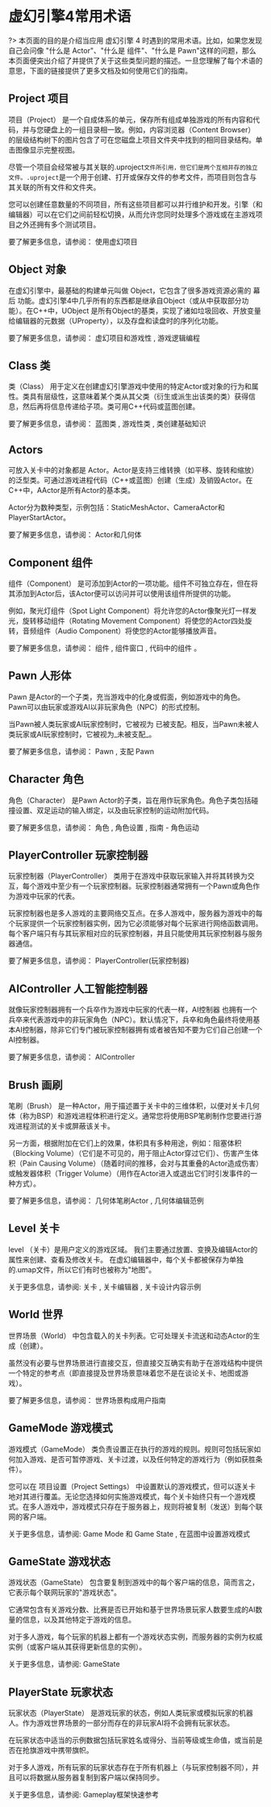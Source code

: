 # 虚幻引擎4常用术语

?> 本页面的目的是介绍当应用 虚幻引擎 4 时遇到的常用术语。比如，如果您发现自己会问像 "什么是 Actor"、"什么是 组件"、"什么是 Pawn"这样的问题，那么本页面便突出介绍了并提供了关于这些类型问题的描述。一旦您理解了每个术语的意思，下面的链接提供了更多文档及如何使用它们的指南。


## Project 项目

项目（Project） 是一个自成体系的单元，保存所有组成单独游戏的所有内容和代码，并与您硬盘上的一组目录相一致。例如，内容浏览器（Content Browser） 的层级结构树下的图片包含了可在您磁盘上项目文件夹中找到的相同目录结构。单击图像显示完整视图。

尽管一个项目会经常被与其关联的.uproject`文件所引用，但它们是两个互相并存的独立文件。.uproject`是一个用于创建、打开或保存文件的参考文件，而项目则包含与其关联的所有文件和文件夹。

您可以创建任意数量的不同项目，所有这些项目都可以并行维护和开发。引擎（和编辑器）可以在它们之间前轻松切换，从而允许您同时处理多个游戏或在主游戏项目之外还拥有多个测试项目。

要了解更多信息，请参阅： 使用虚幻项目

## Object 对象

在虚幻引擎中，最基础的构建单元叫做 Object，它包含了很多游戏资源必需的 幕后 功能。虚幻引擎4中几乎所有的东西都是继承自Object（或从中获取部分功能）。在C++中，UObject 是所有Object的基类，实现了诸如垃圾回收、开放变量给编辑器的元数据（UProperty），以及存盘和读盘时的序列化功能。

要了解更多信息，请参阅： 虚幻项目和游戏性 , 游戏逻辑编程


## Class 类

类（Class） 用于定义在创建虚幻引擎游戏中使用的特定Actor或对象的行为和属性。类具有层级性，这意味着某个类从其父类（衍生或派生出该类的类）获得信息，然后再将信息传递给子项。类可用C++代码或蓝图创建。

要了解更多信息，请参阅： 蓝图类 , 游戏性类 , 类创建基础知识

## Actors

可放入关卡中的对象都是 Actor。Actor是支持三维转换（如平移、旋转和缩放）的泛型类。可通过游戏进程代码（C++或蓝图）创建（生成）及销毁Actor。在C++中，AActor是所有Actor的基本类。

Actor分为数种类型，示例包括：StaticMeshActor、CameraActor和PlayerStartActor。

要了解更多信息，请参阅： Actor和几何体


## Component 组件

组件（Component） 是可添加到Actor的一项功能。组件不可独立存在，但在将其添加到Actor后，该Actor便可以访问并可以使用该组件所提供的功能。

例如，聚光灯组件（Spot Light Component）将允许您的Actor像聚光灯一样发光，旋转移动组件（Rotating Movement Component）将使您的Actor四处旋转，音频组件（Audio Component）将使您的Actor能够播放声音。

要了解更多信息，请参阅： 组件 , 组件窗口 , 代码中的组件 。

## Pawn 人形体

Pawn 是Actor的一个子类，充当游戏中的化身或假面，例如游戏中的角色。Pawn可以由玩家或游戏AI以非玩家角色（NPC）的形式控制。

当Pawn被人类玩家或AI玩家控制时，它被视为 已被支配。相反，当Pawn未被人类玩家或AI玩家控制时，它被视为_未被支配_。

要了解更多信息，请参阅： Pawn , 支配 Pawn

## Character 角色

角色（Character） 是Pawn Actor的子类，旨在用作玩家角色。角色子类包括碰撞设置、双足运动的输入绑定，以及由玩家控制的运动附加代码。

要了解更多信息，请参阅： 角色 , 角色设置 , 指南 - 角色运动


## PlayerController 玩家控制器

玩家控制器（PlayerController） 类用于在游戏中获取玩家输入并将其转换为交互，每个游戏中至少有一个玩家控制器。玩家控制器通常拥有一个Pawn或角色作为游戏中玩家的代表。

玩家控制器也是多人游戏的主要网络交互点。在多人游戏中，服务器为游戏中的每个玩家提供一个玩家控制器实例，因为它必须能够对每个玩家进行网络函数调用。每个客户端只有与其玩家相对应的玩家控制器，并且只能使用其玩家控制器与服务器通信。

要了解更多信息，请参阅： PlayerController(玩家控制器)


## AIController 人工智能控制器

就像玩家控制器拥有一个兵卒作为游戏中玩家的代表一样，AI控制器 也拥有一个兵卒来代表游戏中的非玩家角色（NPC）。默认情况下，兵卒和角色最终将使用基本AI控制器，除非它们专门被玩家控制器拥有或者被告知不要为它们自己创建一个AI控制器。

要了解更多信息，请参阅： AIController

## Brush 画刷

笔刷（Brush） 是一种Actor，用于描述置于关卡中的三维体积，以便对关卡几何体（称为BSP）和游戏进程体积进行定义。通常您将使用BSP笔刷制作您要进行游戏进程测试的关卡或屏蔽该关卡。

另一方面，根据附加在它们上的效果，体积具有多种用途，例如：阻塞体积（Blocking Volume）（它们是不可见的，用于阻止Actor穿过它们）、伤害产生体积（Pain Causing Volume）（随着时间的推移，会对与其重叠的Actor造成伤害）或触发器体积（Trigger Volume）（用作在Actor进入或退出它们时引发事件的一种方式）。

要了解更多信息，请参阅： 几何体笔刷Actor , 几何体编辑范例

## Level 关卡

level （关卡）是用户定义的游戏区域。 我们主要通过放置、变换及编辑Actor的属性来创建、查看及修改关卡。 在虚幻编辑器中，每个关卡都被保存为单独的.umap文件，所以它们有时也被称为"地图"。

关于更多信息，请参阅: 关卡 , 关卡编辑器 , 关卡设计内容示例


## World 世界

世界场景（World） 中包含载入的关卡列表。它可处理关卡流送和动态Actor的生成（创建）。

虽然没有必要与世界场景进行直接交互，但直接交互确实有助于在游戏结构中提供一个特定的参考点（即直接提及世界场景意味着您不是在谈论关卡、地图或游戏）。

要了解更多信息，请参阅： 世界场景构成用户指南


## GameMode 游戏模式

游戏模式（GameMode） 类负责设置正在执行的游戏的规则。规则可包括玩家如何加入游戏、是否可暂停游戏、关卡过渡，以及任何特定的游戏行为（例如获胜条件）。

您可以在 项目设置（Project Settings） 中设置默认的游戏模式，但可以逐关卡地对其进行覆盖。无论您选择如何实施游戏模式，每个关卡始终只有一个游戏模式。在多人游戏中，游戏模式只存在于服务器上，规则将被复制（发送）到每个联网的客户端。

关于更多信息，请参阅: Game Mode 和 Game State , 在蓝图中设置游戏模式

## GameState 游戏状态

游戏状态（GameState） 包含要复制到游戏中的每个客户端的信息，简而言之，它表示每个联网玩家的"游戏状态"。

它通常包含有关游戏分数、比赛是否已开始和基于世界场景玩家人数要生成的AI数量的信息，以及其他特定于游戏的信息。

对于多人游戏，每个玩家的机器上都有一个游戏状态实例，而服务器的实例为权威实例（或客户端从其获得更新信息的实例）。

关于更多信息，请参阅: GameState



## PlayerState 玩家状态

玩家状态（PlayerState） 是游戏玩家的状态，例如人类玩家或模拟玩家的机器人。作为游戏世界场景的一部分而存在的非玩家AI将不会拥有玩家状态。

在玩家状态中适当的示例数据包括玩家姓名或得分、当前等级或生命值，或当前是否在抢旗游戏中携带旗帜。

对于多人游戏，所有玩家的玩家状态存在于所有机器上（与玩家控制器不同），并且可以将数据从服务器复制到客户端以保持同步。

关于更多信息，请参阅: Gameplay框架快速参考